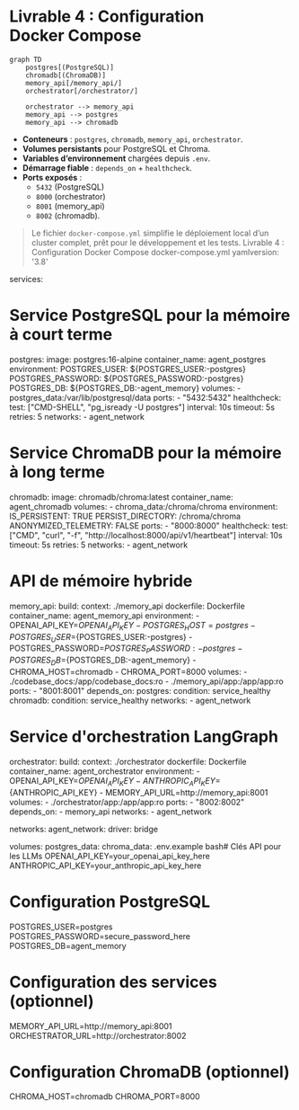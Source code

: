 # Livrable 4 : Configuration Docker Compose

```mermaid
graph TD
    postgres[(PostgreSQL)]
    chromadb[(ChromaDB)]
    memory_api[/memory_api/]
    orchestrator[/orchestrator/]

    orchestrator --> memory_api
    memory_api --> postgres
    memory_api --> chromadb
```

- **Conteneurs** : `postgres`, `chromadb`, `memory_api`, `orchestrator`.
- **Volumes persistants** pour PostgreSQL et Chroma.
- **Variables d’environnement** chargées depuis `.env`.
- **Démarrage fiable** : `depends_on` + `healthcheck`.
- **Ports exposés** :  
  - `5432` (PostgreSQL)  
  - `8000` (orchestrator)  
  - `8001` (memory_api)  
  - `8002` (chromadb).

> Le fichier `docker-compose.yml` simplifie le déploiement local d’un cluster
complet, prêt pour le développement et les tests.
Livrable 4 : Configuration Docker Compose
docker-compose.yml
yamlversion: '3.8'

services:
  # Service PostgreSQL pour la mémoire à court terme
  postgres:
    image: postgres:16-alpine
    container_name: agent_postgres
    environment:
      POSTGRES_USER: ${POSTGRES_USER:-postgres}
      POSTGRES_PASSWORD: ${POSTGRES_PASSWORD:-postgres}
      POSTGRES_DB: ${POSTGRES_DB:-agent_memory}
    volumes:
      - postgres_data:/var/lib/postgresql/data
    ports:
      - "5432:5432"
    healthcheck:
      test: ["CMD-SHELL", "pg_isready -U postgres"]
      interval: 10s
      timeout: 5s
      retries: 5
    networks:
      - agent_network

  # Service ChromaDB pour la mémoire à long terme
  chromadb:
    image: chromadb/chroma:latest
    container_name: agent_chromadb
    volumes:
      - chroma_data:/chroma/chroma
    environment:
      IS_PERSISTENT: TRUE
      PERSIST_DIRECTORY: /chroma/chroma
      ANONYMIZED_TELEMETRY: FALSE
    ports:
      - "8000:8000"
    healthcheck:
      test: ["CMD", "curl", "-f", "http://localhost:8000/api/v1/heartbeat"]
      interval: 10s
      timeout: 5s
      retries: 5
    networks:
      - agent_network

  # API de mémoire hybride
  memory_api:
    build:
      context: ./memory_api
      dockerfile: Dockerfile
    container_name: agent_memory_api
    environment:
      - OPENAI_API_KEY=${OPENAI_API_KEY}
      - POSTGRES_HOST=postgres
      - POSTGRES_USER=${POSTGRES_USER:-postgres}
      - POSTGRES_PASSWORD=${POSTGRES_PASSWORD:-postgres}
      - POSTGRES_DB=${POSTGRES_DB:-agent_memory}
      - CHROMA_HOST=chromadb
      - CHROMA_PORT=8000
    volumes:
      - ./codebase_docs:/app/codebase_docs:ro
      - ./memory_api/app:/app/app:ro
    ports:
      - "8001:8001"
    depends_on:
      postgres:
        condition: service_healthy
      chromadb:
        condition: service_healthy
    networks:
      - agent_network

  # Service d'orchestration LangGraph
  orchestrator:
    build:
      context: ./orchestrator
      dockerfile: Dockerfile
    container_name: agent_orchestrator
    environment:
      - OPENAI_API_KEY=${OPENAI_API_KEY}
      - ANTHROPIC_API_KEY=${ANTHROPIC_API_KEY}
      - MEMORY_API_URL=http://memory_api:8001
    volumes:
      - ./orchestrator/app:/app/app:ro
    ports:
      - "8002:8002"
    depends_on:
      - memory_api
    networks:
      - agent_network

networks:
  agent_network:
    driver: bridge

volumes:
  postgres_data:
  chroma_data:
.env.example
bash# Clés API pour les LLMs
OPENAI_API_KEY=your_openai_api_key_here
ANTHROPIC_API_KEY=your_anthropic_api_key_here

# Configuration PostgreSQL
POSTGRES_USER=postgres
POSTGRES_PASSWORD=secure_password_here
POSTGRES_DB=agent_memory

# Configuration des services (optionnel)
MEMORY_API_URL=http://memory_api:8001
ORCHESTRATOR_URL=http://orchestrator:8002

# Configuration ChromaDB (optionnel)
CHROMA_HOST=chromadb
CHROMA_PORT=8000